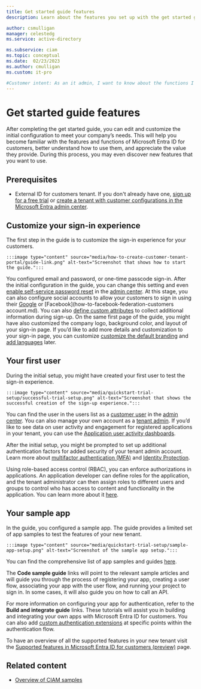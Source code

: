 ```yaml
---
title: Get started guide features
description: Learn about the features you set up with the get started guide. 

author: csmulligan
manager: celestedg
ms.service: active-directory

ms.subservice: ciam
ms.topic: conceptual
ms.date:  02/23/2023
ms.author: cmulligan
ms.custom: it-pro

#Customer intent: As an it admin, I want to know about the functions I set up with the get started guide so that I can understand the value of the features and how to use them.
---
```

<!--Check the wording: functions or features or explanation. -->
# Get started guide features

After completing the get started guide, you can edit and customize the initial configuration to meet your company’s needs. This will help you become familiar with the features and functions of Microsoft Entra ID for customers, better understand how to use them, and appreciate the value they provide. During this process, you may even discover new features that you want to use.

## Prerequisites

- External ID for customers tenant. If you don't already have one, <a href="https://aka.ms/ciam-free-trial?wt.mc_id=ciamcustomertenantfreetrial_linkclick_content_cnl" target="_blank">sign up for a free trial</a> or [create a tenant with customer configurations in the Microsoft Entra admin center](quickstart-tenant-setup.md). 

## Customize your sign-in experience

The first step in the guide is to customize the sign-in experience for your customers.

    :::image type="content" source="media/how-to-create-customer-tenant-portal/guide-link.png" alt-text="Screenshot that shows how to start the guide.":::

You configured email and password, or one-time passcode sign-in. After the initial configuration in the guide, you can change this setting and even  [enable self-service password reset](how-to-enable-password-reset-customers.md) in the [admin center](https://entra.microsoft.com/). At this stage, you can also configure social accounts to allow your customers to sign in using their [Google](how-to-google-federation-customers.md) or [Facebook](how-to-facebook-federation-customers account.md). You can also [define custom attributes](how-to-define-custom-attributes.md) to collect additional information during sign-up.
On the same first page of the guide, you might have also customized the company logo, background color, and layout of your sign-in page. If you’d like to add more details and customization to your sign-in page, you can customize [customize the default branding](how-to-customize-branding-customers.md) and [add languages](how-to-customize-languages-customers.md) later.

## Your first user

During the initial setup, you might have created your first user to test the sign-in experience. 

    :::image type="content" source="media/quickstart-trial-setup/successful-trial-setup.png" alt-text="Screenshot that shows the successful creation of the sign-up experience.":::

You can find the user in the users list as a [customer user](how-to-manage-customer-accounts.md) in the [admin center](https://entra.microsoft.com/). You can also manage your own account as a [tenant admin](how-to-manage-admin-accounts.md). If you’d like to see data on user activity and engagement for registered applications in your tenant, you can use the [Application user activity dashboards](how-to-user-insights.md).

After the initial setup, you might be prompted to set up additional authentication factors for added security of your tenant admin account. Learn more about [multifactor authentication (MFA)](how-to-multifactor-authentication-customers.md) and [Identity Protection](how-to-identity-protection-customers.md). 

Using role-based access control (RBAC), you can enforce authorizations in applications. An application developer can define roles for the application, and the tenant administrator can then assign roles to different users and groups to control who has access to content and functionality in the application. You can learn more about it [here](how-to-use-app-roles-customers.md).

## Your sample app

In the guide, you configured a sample app. The guide provides a limited set of app samples to test the features of your new tenant. 

    :::image type="content" source="media/quickstart-trial-setup/sample-app-setup.png" alt-text="Screenshot of the sample app setup.":::

You can find the comprehensive list of app samples and guides [here](https://learn.microsoft.com/en-us/entra/external-id/customers/samples-ciam-all?tabs=apptype). 

The **Code sample guide** links will point to the relevant sample articles and will guide you through the process of registering your app, creating a user flow, associating your app with the user flow, and running your project to sign in. In some cases, it will also guide you on how to call an API.

For more information on configuring your app for authentication, refer to the **Build and integrate guide** links. These tutorials will assist you in building and integrating your own apps with Microsoft Entra ID for customers. You can also add [custom authentication extensions](concept-custom-extensions) at specific points within the authentication flow. 

To have an overview of all the supported features in your new tenant visit the [Supported features in Microsoft Entra ID for customers (preview)](concept-supported-features-customers.md) page. 

## Related content

- [Overview of CIAM samples](samples-ciam-all.md)